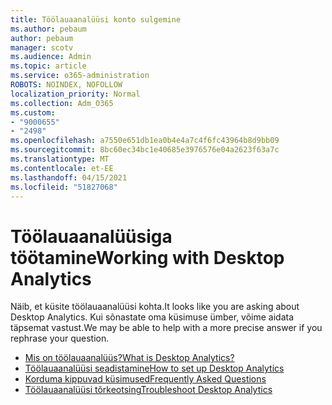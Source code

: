 ```yaml
---
title: Töölauaanalüüsi konto sulgemine
ms.author: pebaum
author: pebaum
manager: scotv
ms.audience: Admin
ms.topic: article
ms.service: o365-administration
ROBOTS: NOINDEX, NOFOLLOW
localization_priority: Normal
ms.collection: Adm_O365
ms.custom:
- "9000655"
- "2498"
ms.openlocfilehash: a7550e651db1ea0b4e4a7c4f6fc43964b8d9bb09
ms.sourcegitcommit: 8bc60ec34bc1e40685e3976576e04a2623f63a7c
ms.translationtype: MT
ms.contentlocale: et-EE
ms.lasthandoff: 04/15/2021
ms.locfileid: "51827068"
---
```

# <a name="working-with-desktop-analytics"></a><span data-ttu-id="2635e-102">Töölauaanalüüsiga töötamine</span><span class="sxs-lookup"><span data-stu-id="2635e-102">Working with Desktop Analytics</span></span>

<span data-ttu-id="2635e-103">Näib, et küsite töölauaanalüüsi kohta.</span><span class="sxs-lookup"><span data-stu-id="2635e-103">It looks like you are asking about Desktop Analytics.</span></span> <span data-ttu-id="2635e-104">Kui sõnastate oma küsimuse ümber, võime aidata täpsemat vastust.</span><span class="sxs-lookup"><span data-stu-id="2635e-104">We may be able to help with a more precise answer if you rephrase your question.</span></span>

- [<span data-ttu-id="2635e-105">Mis on töölauaanalüüs?</span><span class="sxs-lookup"><span data-stu-id="2635e-105">What is Desktop Analytics?</span></span>](https://docs.microsoft.com/configmgr/desktop-analytics/overview)
- [<span data-ttu-id="2635e-106">Töölauaanalüüsi seadistamine</span><span class="sxs-lookup"><span data-stu-id="2635e-106">How to set up Desktop Analytics</span></span>](https://docs.microsoft.com/configmgr/desktop-analytics/set-up)
- [<span data-ttu-id="2635e-107">Korduma kippuvad küsimused</span><span class="sxs-lookup"><span data-stu-id="2635e-107">Frequently Asked Questions</span></span>](https://docs.microsoft.com/configmgr/desktop-analytics/faq)
- [<span data-ttu-id="2635e-108">Töölauaanalüüsi tõrkeotsing</span><span class="sxs-lookup"><span data-stu-id="2635e-108">Troubleshoot Desktop Analytics</span></span>](https://docs.microsoft.com/configmgr/desktop-analytics/troubleshooting)
